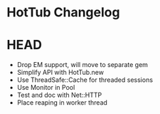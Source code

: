 HotTub Changelog
=====================

HEAD
=======

- Drop EM support, will move to separate gem
- Simplify API with HotTub.new
- Use ThreadSafe::Cache for threaded sessions
- Use Monitor in Pool
- Test and doc with Net::HTTP
- Place reaping in worker thread
